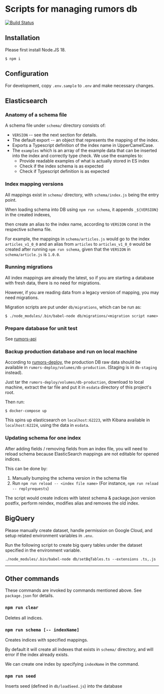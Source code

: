 Scripts for managing rumors db
==========

[![Build Status](https://travis-ci.org/cofacts/rumors-db.svg?branch=master)](https://travis-ci.org/cofacts/rumors-db)

## Installation

Please first install Node.JS 18.

```
$ npm i
```

## Configuration

For development, copy `.env.sample` to `.env` and make necessary changes.

## Elasticsearch

### Anatomy of a schema file

A schema file under `schema/` directory consists of:
- `VERSION` -- see the next section for details.
- The default export -- an object that represents the mapping of the index.
- Exports a Typescript definition of the index name in UpperCamelCase.
- The `examples` which is an array of the example data that can be inserted into the index and correctly type check.
  We use the examples to:
  - Provide readable examples of what is actually stored in ES index
  - Check if the index schema is as expected
  - Check if Typescript definition is as expected

### Index mapping versions

All mappings exist in `schema/` directory, with `schema/index.js` being the entry point.

When loading schema into DB using `npm run schema`, it appends `_${VERSION}` in the created indexes,

then create an alias to the index name, according to `VERSION` const in the respective schema file.

For example, the mappings in `schema/articles.js` would go to the index `articles_v1_0_0` and an
alias from `articles` to `articles_v1_0_0` would be created after running `npm run schema`, given
that the `VERSION` in `schema/article.js` is `1.0.0`.

### Running migrations

All index mappings are already the latest, so if you are starting a database with fresh data,
there is no need for migrations.

However, if you are reading data from a legacy version of mapping, you may need migrations.

Migration scripts are put under `db/migrations`, which can be run as:

```
$ ./node_modules/.bin/babel-node db/migrations/<migration script name>
```

### Prepare database for unit test

See [rumors-api](https://github.com/cofacts/rumors-api)

### Backup production database and run on local machine

According to [rumors-deploy](https://github.com/cofacts/rumors-deploy/), the production DB raw data
should be available in `rumors-deploy/volumes/db-production`. (Staging is in `db-staging` instead).

Just tar the `rumors-deploy/volumes/db-production`, download to local machine, extract the tar file
and put it in `esdata` directory of this project's root.

Then run:

```
$ docker-compose up
```

This spins up elasticsearch on `localhost:62223`, with Kibana available in `localhost:62224`, using
the data in `esdata`.

### Updating schema for one index

After adding fields / removing fields from an index file, you will need to reload schema because
ElasticSearch mappings are not editable for opened indices.

This can be done by:

1. Manually bumping the schema version in the schema file
2. Run `npm run reload -- <index file name>` (For instance, `npm run reload -- replyrequests`)

The script would create indices with latest schema & package.json version postfix,
perform reindex, modifies alias and removes the old index.

## BigQuery

Please manually create dataset, handle permission on Google Cloud, and setup related environment variables in `.env`.

Run the following script to create big query tables under the dataset specified in the environment variable.
```
./node_modules/.bin/babel-node db/setBqTables.ts --extensions .ts,.js
```

---

## Other commands

These commands are invoked by commands mentioned above. See `package.json` for details.

### `npm run clear`

Deletes all indices.

### `npm run schema [-- indexName]`

Creates indices with specified mappings.

By default it will create all indexes that exists in `schema/` directory, and will error if the index
already exists.

We can create one index by specifying `indexName` in the command.

### `npm run seed`

Inserts seed (defined in `db/loadSeed.js`) into the database
